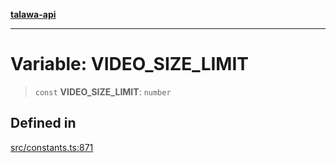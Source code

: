 [**talawa-api**](../../README.md)

***

# Variable: VIDEO\_SIZE\_LIMIT

> `const` **VIDEO\_SIZE\_LIMIT**: `number`

## Defined in

[src/constants.ts:871](https://github.com/Suyash878/talawa-api/blob/b5a9d8b4a1ea678a3d6f5b710b3721f91a3052fc/src/constants.ts#L871)
